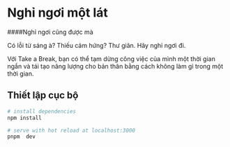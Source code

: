# Nghỉ ngơi một lát

####Nghỉ ngơi cũng được mà

Có lỗi từ sáng à? Thiếu cảm hứng? Thư giãn. Hãy nghỉ ngơi đi.

Với Take a Break, bạn có thể tạm dừng công việc của mình một thời gian ngắn và tái tạo năng lượng cho bản thân bằng cách không làm gì trong một thời gian.


## Thiết lập cục bộ
``` bash
# install dependencies
npm install

# serve with hot reload at localhost:3000
pnpm  dev
```